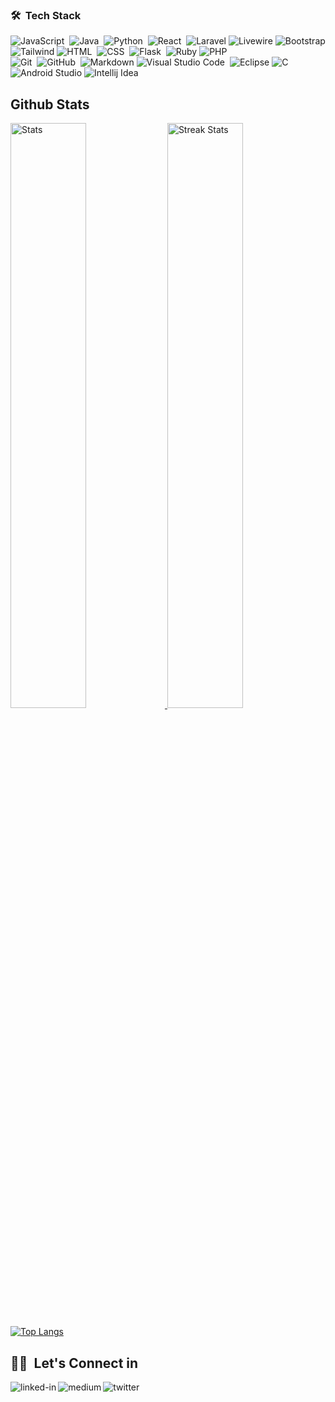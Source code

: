 ### 🛠 &nbsp;Tech Stack

![JavaScript](https://img.shields.io/badge/-JavaScript-05122A?style=flat&logo=javascript)&nbsp;
![Java](https://img.shields.io/badge/-Java-05122A?style=flat&logo=Java&logoColor=FFA518)&nbsp;
![Python](https://img.shields.io/badge/-Python-05122A?style=flat&logo=python)&nbsp;
![React](https://img.shields.io/badge/-React-05122A?style=flat&logo=react)&nbsp;
![Laravel](https://img.shields.io/badge/Laravel-black?style=flat&logo=laravel&logoColor=white&labelColor=clear)
![Livewire](https://img.shields.io/badge/Livewire-black?style=flat&logo=livewire&logoColor=white&labelColor=clear)
![Bootstrap](https://img.shields.io/badge/-Bootstrap-05122A?style=flat&logo=bootstrap&logoColor=563D7C)\
![Tailwind](https://img.shields.io/badge/Tailwind-blue?style=flat&logo=tailwind%20css&logoColor=%2306B6D4&labelColor=%23563D7C&color=%23563D7C)
![HTML](https://img.shields.io/badge/-HTML-05122A?style=flat&logo=HTML5)&nbsp;
![CSS](https://img.shields.io/badge/-CSS-05122A?style=flat&logo=CSS3&logoColor=1572B6)&nbsp;
![Flask](https://img.shields.io/badge/-Flask-05122A?style=flat&logo=flask)&nbsp;
![Ruby](https://img.shields.io/badge/Ruby-black?style=flat&logo=ruby&logoColor=red&labelColor=clear)
![PHP](https://img.shields.io/badge/PHP-black?style=flat&logo=php&logoColor=white&labelColor=clear)\
![Git](https://img.shields.io/badge/-Git-05122A?style=flat&logo=git)&nbsp;
![GitHub](https://img.shields.io/badge/-GitHub-05122A?style=flat&logo=github)&nbsp;
![Markdown](https://img.shields.io/badge/-Markdown-05122A?style=flat&logo=markdown)
![Visual Studio Code](https://img.shields.io/badge/-Visual%20Studio%20Code-05122A?style=flat&logo=visual-studio-code&logoColor=007ACC)&nbsp;
![Eclipse](https://img.shields.io/badge/-Eclipse-05122A?style=flat&logo=eclipse-ide&logoColor=2C2255)
![C](https://img.shields.io/badge/-C-05122A?style=flat&logo=C&logoColor=A8B9CC)&nbsp;
![Android Studio](https://img.shields.io/badge/Android-transparent?style=flat&logo=android-studio&logoColor=white&labelColor=clear)
![Intellij Idea](https://img.shields.io/badge/Intellij-black?style=flat&logo=intellij-idea&logoColor=white&labelColor=clear)



<a><h2>Github Stats</h2></a>
<div>
    <a href="https://github.com/George-Okumu">
        <img width="49%" alt="Stats" src="https://github-readme-stats.vercel.app/api?&count_private=true&include_all_commits=true&username=George-Okumu&theme=onedark&custom_title=George+Okumu&hide_border=true&show_icons=true"/>
    </a>
    <a href="https://github.com/George-Okumu">
        <img width="49%" alt="Streak Stats" src="https://github-readme-streak-stats.herokuapp.com/?user=George-Okumu&theme=soft-green&hide_border=true&mode=weekly"/>
    </a>
</div>

[![Top Langs](https://github-readme-stats.vercel.app/api/top-langs/?username=George-Okumu&layout=donut&show_icons=true&theme=onedark&hide_border=true)](https://github.com/George-Okumu)


<a><h2>🤝🏻 &nbsp;Let's Connect in</h2></a>

[<img align="left" alt="linked-in" src="https://img.shields.io/badge/linkedin-%230077B5.svg?&style=for-the-badge&logo=linkedin&logoColor=white&labelColor=green&color=green" />](https://www.linkedin.com/in/george-okumu-378997195/)

[<img align="left" alt="medium" src="https://img.shields.io/badge/medium-%2312100E.svg?&style=for-the-badge&logo=medium&logoColor=green" />](https://medium.com/@george-okumu) 

[<img align="left" alt="twitter" src="https://img.shields.io/badge/twitter-%231DA1F2.svg?&style=for-the-badge&logo=twitter&logoColor=white&labelColor=green&color=green" />](https://twitter.com/InnocentOkumu2)





